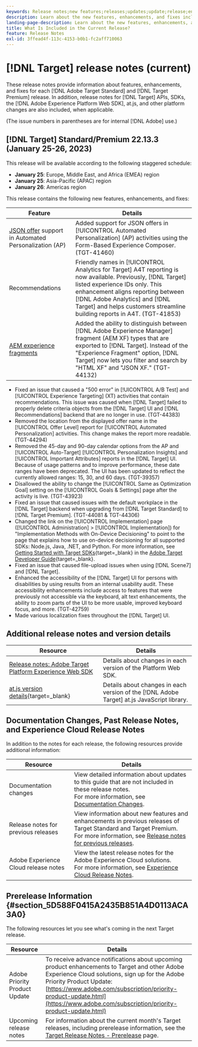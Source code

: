 ```yaml
---
keywords: Release notes;new features;releases;updates;update;release;enhancement;enhancements;fixes;bug fixes;updates
description: Learn about the new features, enhancements, and fixes included in the current release of [!DNL Adobe Target], including SDKs, APIs, and JavaScript libraries.
landing-page-description: Learn about the new features, enhancements, and fixes included in the current release of [!DNL Adobe Target].
title: What Is Included in the Current Release?
feature: Release Notes
exl-id: 3ffead4f-113c-4153-b0b1-fc2aff710063
---
```

# [!DNL Target] release notes (current)

These release notes provide information about features, enhancements, and fixes for each [!DNL Adobe Target Standard] and [!DNL Target Premium] release. In addition, release notes for [!DNL Target] APIs, SDKs, the [!DNL Adobe Experience Platform Web SDK], at.js, and other platform changes are also included, when applicable.

(The issue numbers in parentheses are for internal [!DNL Adobe] use.)

## [!DNL Target] Standard/Premium 22.13.3 (January 25-26, 2023)

This release will be available according to the following staggered schedule:

* **January 25**: Europe, Middle East, and Africa (EMEA) region
* **January 25**: Asia-Pacific (APAC) region
* **January 26**: Americas region

This release contains the following new features, enhancements, and fixes:

|Feature|Details|
| --- | --- |
|[JSON offer](/help/main/c-experiences/c-manage-content/create-json-offer.md) support in Automated Personalization (AP)|Added support for JSON offers in [!UICONTROL Automated Personalization] (AP) activities using the Form-Based Experience Composer. (TGT-41460)|
|Recommendations|Friendly names in [!UICONTROL Analytics for Target] A4T reporting is now available. Previously, [!DNL Target] listed experience IDs only. This enhancement aligns reporting between [!DNL Adobe Analytics] and [!DNL Target] and helps customers streamline building reports in A4T. (TGT-41853)|
|[AEM experience fragments](/help/main/c-experiences/c-manage-content/aem-experience-fragments.md)|Added the ability to distinguish between [!DNL Adobe Experience Manager] fragment (AEM XF) types that are exported to [!DNL Target]. Instead of the "Experience Fragment" option, [!DNL Target] now lets you filter and search by "HTML XF" and "JSON XF." (TGT-44132)|

* Fixed an issue that caused a "500 error" in [!UICONTROL A/B Test] and [!UICONTROL Experience Targeting] (XT) activities that contain recommendations. This issue was caused when [!DNL Target] failed to properly delete criteria objects from the [!DNL Target] UI and [!DNL Recommendations] backend that are no longer in use. (TGT-44383)
* Removed the location from the displayed offer name in the [!UICONTROL Offer Level] report for [!UICONTROL Automated Personalization] activities. This change makes the report more readable. (TGT-44294)
* Removed the 45-day and 90-day calendar options from the AP and [!UICONTROL Auto-Target] [!UICONTROL Personalization Insights] and [!UICONTROL Important Attributes] reports in the [!DNL Target] UI. Because of usage patterns and to improve performance, these date ranges have been deprecated. The UI has been updated to reflect the currently allowed ranges: 15, 30, and 60 days. (TGT-39357)
* Disallowed the ability to change the [!UICONTROL Same as Optimization Goal] setting on the [!UICONTROL Goals & Settings] page after the activity is live. (TGT-43923)
* Fixed an issue that caused issues with the default workplace in the [!DNL Target] backend when upgrading from [!DNL Target Standard] to [!DNL Target Premium]. (TGT-44081 & TGT-44306)
* Changed the link on the [!UICONTROL Implementation] page ([!UICONTROL Administration] > [!UICONTROL Implementation]) for "Implementation Methods with On-Device Decisioning" to point to the page that explains how to use on-device decisioning for all supported SDKs: Node.js, Java, .NET, and Python. For more information, see [Getting Started with Target SDKs](https://developer.adobe.com/target/implement/server-side/sdk-guides/getting-started/){target=_blank} in the [Adobe Target Developer Guide](https://developer.adobe.com/target/){target=_blank}.
* Fixed an issue that caused file-upload issues when using [!DNL Scene7] and [!DNL Target].
* Enhanced the accessibility of the [!DNL Target] UI for persons with disabilities by using results from an internal usability audit. These accessibility enhancements include access to features that were previously not accessible via the keyboard, alt text enhancements, the ability to zoom parts of the UI to be more usable, improved keyboard focus, and more.   (TGT-42759) 
* Made various localization fixes throughout the [!DNL Target] UI.

## Additional release notes and version details

|Resource|Details|
|--- |--- |
|[Release notes: Adobe Target Platform Experience Web SDK](https://experienceleague.adobe.com/docs/experience-platform/edge/release-notes.html?lang=en)|Details about changes in each version of the Platform Web SDK.|
|[at.js version details](https://developer.adobe.com/target/implement/client-side/atjs/target-atjs-versions/){target=_blank}|Details about changes in each version of the [!DNL Adobe Target] at.js JavaScript library.|

## Documentation Changes, Past Release Notes, and Experience Cloud Release Notes

In addition to the notes for each release, the following resources provide additional information:

|Resource|Details|
|--- |--- |
|Documentation changes|View detailed information about updates to this guide that are not included in these release notes.<br>For more information, see [Documentation Changes](/help/main/r-release-notes/doc-change.md#reference_366123CF00994BACBBF9BBDF2C4D840C).|
|Release notes for previous releases|View information about new features and enhancements in previous releases of Target Standard and Target Premium.<br>For more information, see [Release notes for previous releases](/help/main/r-release-notes/release-notes-for-previous-releases.md).|
|Adobe Experience Cloud release notes|View the latest release notes for the Adobe Experience Cloud solutions.<br>For more information, see [Experience Cloud Release Notes](https://experienceleague.adobe.com/docs/release-notes/experience-cloud/current.html).|

## Prerelease Information {#section_5D588F0415A2435B851A4D0113ACA3A0}

The following resources let you see what's coming in the next Target release.

|Resource|Details|
|--- |--- |
|Adobe Priority Product Update|To receive advance notifications about upcoming product enhancements to Target and other Adobe Experience Cloud solutions, sign up for the Adobe Priority Product Update:<br>[https://www.adobe.com/subscription/priority-product-update.html](https://www.adobe.com/subscription/priority-product-update.html)|
|Upcoming release notes|For information about the current month's Target releases, including prerelease information, see the [Target Release Notes - Prerelease](/help/main/r-release-notes/target-release-notes.md) page.|

